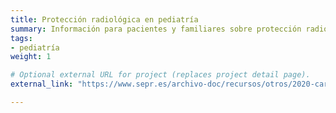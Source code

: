 ```yaml
---
title: Protección radiológica en pediatría
summary: Información para pacientes y familiares sobre protección radiológica en radiología pediátrica.
tags:
- pediatría
weight: 1

# Optional external URL for project (replaces project detail page).
external_link: "https://www.sepr.es/archivo-doc/recursos/otros/2020-cartel-proteccion-radiologica-en-pediatria"

---
```

